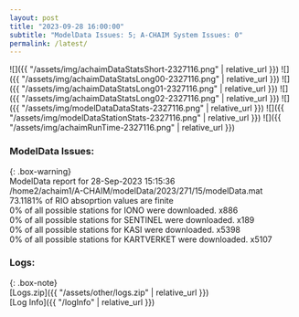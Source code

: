 ```yaml
---
layout: post
title: "2023-09-28 16:00:00"
subtitle: "ModelData Issues: 5; A-CHAIM System Issues: 0"
permalink: /latest/
---
```


![]({{ "/assets/img/achaimDataStatsShort-2327116.png" | relative_url }})
![]({{ "/assets/img/achaimDataStatsLong00-2327116.png" | relative_url }})
![]({{ "/assets/img/achaimDataStatsLong01-2327116.png" | relative_url }})
![]({{ "/assets/img/achaimDataStatsLong02-2327116.png" | relative_url }})
![]({{ "/assets/img/modelDataDataStats-2327116.png" | relative_url }})
![]({{ "/assets/img/modelDataStationStats-2327116.png" | relative_url }})
![]({{ "/assets/img/achaimRunTime-2327116.png" | relative_url }})


### ModelData Issues:  
  
{: .box-warning}  
 ModelData report for 28-Sep-2023 15:15:36   
 /home2/achaim1/A-CHAIM/modelData/2023/271/15/modelData.mat   
 73.1181% of RIO absoprtion values are finite   
 0% of all possible stations for IONO were downloaded. x886   
 0% of all possible stations for SENTINEL were downloaded. x189   
 0% of all possible stations for KASI were downloaded. x5398   
 0% of all possible stations for KARTVERKET were downloaded. x5107   
  


### Logs:  
  
{: .box-note}  
[Logs.zip]({{ "/assets/other/logs.zip" | relative_url }})  
[Log Info]({{ "/logInfo" | relative_url }})  
